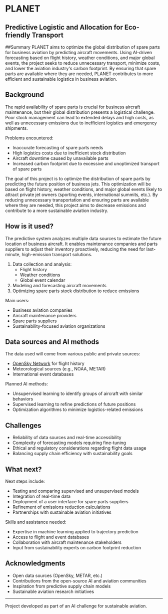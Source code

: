 # PLANET
## Predictive Logistic and Allocation for Eco-friendly Transport

##Summary
PLANET aims to optimize the global distribution of spare parts for business aviation by predicting aircraft movements. Using AI-driven forecasting based on flight history, weather conditions, and major global events, the project seeks to reduce unnecessary transport, minimize costs, and lower the aviation industry's carbon footprint. By ensuring that spare parts are available where they are needed, PLANET contributes to more efficient and sustainable logistics in business aviation.

## Background
The rapid availability of spare parts is crucial for business aircraft maintenance, but their global distribution presents a logistical challenge. Poor stock management can lead to extended delays and high costs, as well as unnecessary emissions due to inefficient logistics and emergency shipments.

Problems encountered:
* Inaccurate forecasting of spare parts needs
* High logistics costs due to inefficient stock distribution
* Aircraft downtime caused by unavailable parts
* Increased carbon footprint due to excessive and unoptimized transport of spare parts

The goal of this project is to optimize the distribution of spare parts by predicting the future position of business jets. This optimization will be based on flight history, weather conditions, and major global events likely to attract private jet owners (sporting events, international summits, etc.). By reducing unnecessary transportation and ensuring parts are available where they are needed, this project aims to decrease emissions and contribute to a more sustainable aviation industry.

## How is it used?
The predictive system analyzes multiple data sources to estimate the future location of business aircraft. It enables maintenance companies and parts suppliers to adjust their inventory proactively, reducing the need for last-minute, high-emission transport solutions.

1. Data collection and analysis:
   - Flight history
   - Weather conditions
   - Global event calendar
2. Modeling and forecasting aircraft movements
3. Optimizing spare parts stock distribution to reduce emissions

Main users:
* Business aviation companies
* Aircraft maintenance providers
* Spare parts suppliers
* Sustainability-focused aviation organizations

## Data sources and AI methods
The data used will come from various public and private sources:
* [OpenSky Network](https://opensky-network.org/) for flight history
* Meteorological sources (e.g., NOAA, METAR)
* International event databases

Planned AI methods:
* Unsupervised learning to identify groups of aircraft with similar behaviors
* Supervised learning to refine predictions of future positions
* Optimization algorithms to minimize logistics-related emissions


## Challenges
* Reliability of data sources and real-time accessibility
* Complexity of forecasting models requiring fine-tuning
* Ethical and regulatory considerations regarding flight data usage
* Balancing supply chain efficiency with sustainability goals

## What next?
Next steps include:
* Testing and comparing supervised and unsupervised models
* Integration of real-time data
* Deployment of a user interface for spare parts suppliers
* Refinement of emissions reduction calculations
* Partnerships with sustainable aviation initiatives

Skills and assistance needed:
* Expertise in machine learning applied to trajectory prediction
* Access to flight and event databases
* Collaboration with aircraft maintenance stakeholders
* Input from sustainability experts on carbon footprint reduction

## Acknowledgments
* Open data sources (OpenSky, METAR, etc.)
* Contributions from the open-source AI and aviation communities
* Inspiration from predictive supply chain models
* Sustainable aviation research initiatives

---
Project developed as part of an AI challenge for sustainable aviation.

